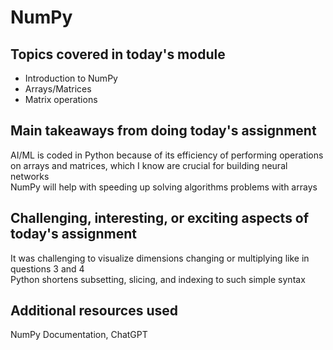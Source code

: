 # NumPy

## Topics covered in today's module

* Introduction to NumPy
* Arrays/Matrices
* Matrix operations

## Main takeaways from doing today's assignment
AI/ML is coded in Python because of its efficiency of performing operations on arrays and matrices, which I know are crucial for building neural networks\
NumPy will help with speeding up solving algorithms problems with arrays

## Challenging, interesting, or exciting aspects of today's assignment
It was challenging to visualize dimensions changing or multiplying like in questions 3 and 4\
Python shortens subsetting, slicing, and indexing to such simple syntax

## Additional resources used 
NumPy Documentation, ChatGPT
